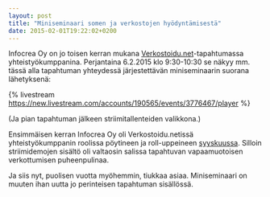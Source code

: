 ```yaml
---
layout: post
title: "Miniseminaari somen ja verkostojen hyödyntämisestä"
date: 2015-02-01T19:22:02+0200
---
```


Infocrea Oy on jo toisen kerran mukana [Verkostoidu.net](http://verkostoidu.net/tapahtuma)-tapahtumassa yhteistyökumppanina. Perjantaina 6.2.2015 klo 9:30-10:30 se näkyy  mm. tässä alla tapahtuman yhteydessä järjestettävän miniseminaarin suorana lähetyksenä:

{% livestream https://new.livestream.com/accounts/190565/events/3776467/player %}<!--more-->

(Ja pian tapahtuman jälkeen striimitallenteiden valikkona.)

Ensimmäisen kerran Infocrea Oy oli Verkostoidu.netissä yhteistyökumppanin roolissa pöytineen ja roll-uppeineen [syyskuussa](http://www.infocrea.fi/blogi/2014/09/demoilua-verkostoidunet-tilaisuudesta/). Silloin striimidemojen sisältö oli valtaosin salissa tapahtuvan vapaamuotoisen verkottumisen puheenpulinaa.

Ja siis nyt, puolisen vuotta myöhemmin, tiukkaa asiaa. Miniseminaari on muuten ihan uutta jo perinteisen tapahtuman sisällössä.